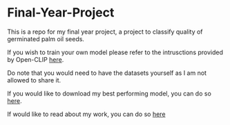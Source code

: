 # Final-Year-Project

This is a repo for my final year project, a project to classify quality of germinated palm oil seeds. 

If you wish to train your own model please refer to the intrusctions provided by Open-CLIP [here](https://github.com/mlfoundations/open_clip).

Do note that you would need to have the datasets yourself as I am not allowed to share it. 

If you would like to download my best performing model, you can do so [here](https://drive.google.com/file/d/12X7ruypENN5Sr6fJgNI5YL4qj1JAMDZi/view?usp=drive_link).

If would like to read about my work, you can do so [here](<https://github.com/JohnCXH/Final-Year-Project/master/John Chieng Xiang Hao 20300676_Final Report - 2024.pdf>)
